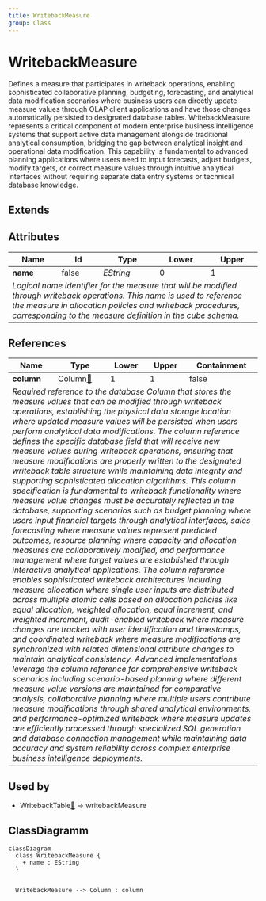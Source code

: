 ```yaml
---
title: WritebackMeasure
group: Class
---
```


# WritebackMeasure<a name="class-writebackmeasure"></a>

Defines a measure that participates in writeback operations, enabling sophisticated collaborative planning, budgeting, forecasting, and analytical data modification scenarios where business users can directly update measure values through OLAP client applications and have those changes automatically persisted to designated database tables. WritebackMeasure represents a critical component of modern enterprise business intelligence systems that support active data management alongside traditional analytical consumption, bridging the gap between analytical insight and operational data modification. This capability is fundamental to advanced planning applications where users need to input forecasts, adjust budgets, modify targets, or correct measure values through intuitive analytical interfaces without requiring separate data entry systems or technical database knowledge.
## Extends

## Attributes

<table>
  <thead>
    <tr>
      <th>Name</th>
      <th>Id</th>
      <th>Type</th>
      <th>Lower</th>
      <th>Upper</th>
    </tr>
  </thead>
  <tbody>
    <tr>
      <td><strong>name</strong></td>
      <td>false</td>
      <td><em>EString</em></td>
      <td>0</td>
      <td>1</td>
    </tr>
    <tr>
      <td colspan="5"><em>Logical name identifier for the measure that will be modified through writeback operations. This name is used to reference the measure in allocation policies and writeback procedures, corresponding to the measure definition in the cube schema.</em></td>
    </tr>
  </tbody>
</table>

## References

<table>
  <thead>
    <tr>
      <th>Name</th>
      <th>Type</th>
      <th>Lower</th>
      <th>Upper</th>
      <th>Containment</th>
    </tr>
  </thead>
  <tbody>
    <tr>
      <td><strong>column</strong></td>
      <td>Column<a href="./class-Column">🔗</a></td>
      <td>1</td>
      <td>1</td>
      <td>false</td>
    </tr>
    <tr>
      <td colspan="5"><em>Required reference to the database Column that stores the measure values that can be modified through writeback operations, establishing the physical data storage location where updated measure values will be persisted when users perform analytical data modifications. The column reference defines the specific database field that will receive new measure values during writeback operations, ensuring that measure modifications are properly written to the designated writeback table structure while maintaining data integrity and supporting sophisticated allocation algorithms. This column specification is fundamental to writeback functionality where measure value changes must be accurately reflected in the database, supporting scenarios such as budget planning where users input financial targets through analytical interfaces, sales forecasting where measure values represent predicted outcomes, resource planning where capacity and allocation measures are collaboratively modified, and performance management where target values are established through interactive analytical applications. The column reference enables sophisticated writeback architectures including measure allocation where single user inputs are distributed across multiple atomic cells based on allocation policies like equal allocation, weighted allocation, equal increment, and weighted increment, audit-enabled writeback where measure changes are tracked with user identification and timestamps, and coordinated writeback where measure modifications are synchronized with related dimensional attribute changes to maintain analytical consistency. Advanced implementations leverage the column reference for comprehensive writeback scenarios including scenario-based planning where different measure value versions are maintained for comparative analysis, collaborative planning where multiple users contribute measure modifications through shared analytical environments, and performance-optimized writeback where measure updates are efficiently processed through specialized SQL generation and database connection management while maintaining data accuracy and system reliability across complex enterprise business intelligence deployments.</em></td>
    </tr>
  </tbody>
</table>



## Used by

- WritebackTable[🔗](./class-WritebackTable) → writebackMeasure

## ClassDiagramm

```mermaid
classDiagram
  class WritebackMeasure {
    + name : EString
  }


  WritebackMeasure --> Column : column

```
